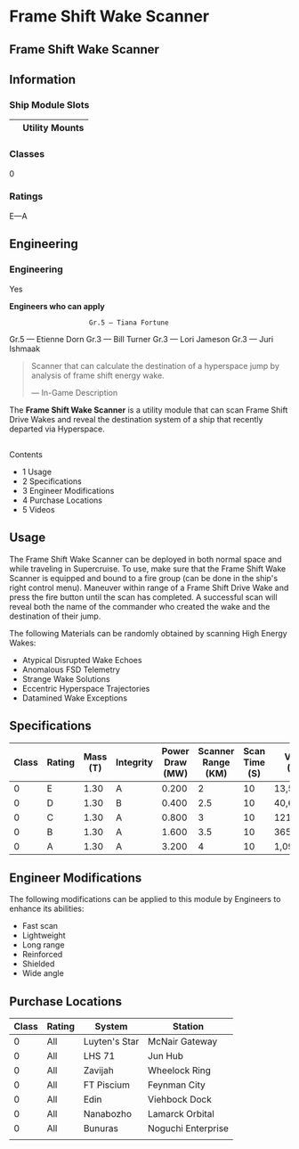 # Frame Shift Wake Scanner
## **Frame Shift Wake Scanner**

		

## Information

### Ship Module Slots
|  | Utility Mounts |
| --- | --- |

### Classes

0

### Ratings

Е—А

## Engineering

###  Engineering

Yes

**Engineers who can apply**

						Gr.5 — Tiana Fortune
Gr.5 — Etienne Dorn
Gr.3 — Bill Turner
Gr.3 — Lori Jameson
Gr.3 — Juri Ishmaak

> 
> 
> Scanner that can calculate the destination of a hyperspace jump by analysis of frame shift energy wake.
> 
> 
> — In-Game Description
> 

The **Frame Shift Wake Scanner** is a utility module that can scan Frame Shift Drive Wakes and reveal the destination system of a ship that recently departed via Hyperspace.

## 

Contents

- 1 Usage
- 2 Specifications
- 3 Engineer Modifications
- 4 Purchase Locations
- 5 Videos

## Usage

The Frame Shift Wake Scanner can be deployed in both normal space and while traveling in Supercruise. To use, make sure that the Frame Shift Wake Scanner is equipped and bound to a fire group (can be done in the ship's right control menu). Maneuver within range of a Frame Shift Drive Wake and press the fire button until the scan has completed. A successful scan will reveal both the name of the commander who created the wake and the destination of their jump.

The following Materials can be randomly obtained by scanning High Energy Wakes:

- Atypical Disrupted Wake Echoes
- Anomalous FSD Telemetry
- Strange Wake Solutions
- Eccentric Hyperspace Trajectories
- Datamined Wake Exceptions

## Specifications

| Class | Rating | Mass (T) | Integrity | Power<br>Draw (MW) | Scanner<br>Range (KM) | Scan<br>Time (S) | Value (CR) |
| --- | --- | --- | --- | --- | --- | --- | --- |
| 0 | E | 1.30 | A | 0.200 | 2 | 10 | 13,544 |
| 0 | D | 1.30 | B | 0.400 | 2.5 | 10 | 40,633 |
| 0 | C | 1.30 | A | 0.800 | 3 | 10 | 121,899 |
| 0 | B | 1.30 | A | 1.600 | 3.5 | 10 | 365,698 |
| 0 | A | 1.30 | A | 3.200 | 4 | 10 | 1,097,095 |

## Engineer Modifications

The following modifications can be applied to this module by Engineers to enhance its abilities:

- Fast scan
- Lightweight
- Long range
- Reinforced
- Shielded
- Wide angle

## Purchase Locations

| Class | Rating | System | Station |
| --- | --- | --- | --- |
| 0 | All | Luyten's Star | McNair Gateway |
| 0 | All | LHS 71 | Jun Hub |
| 0 | All | Zavijah | Wheelock Ring |
| 0 | All | FT Piscium | Feynman City |
| 0 | All | Edin | Viehbock Dock |
| 0 | All | Nanabozho | Lamarck Orbital |
| 0 | All | Bunuras | Noguchi Enterprise |
|  |  |  |  |